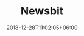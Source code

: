 ---
title: "Newsbit"
date: 2018-12-28T11:02:05+06:00 
premium: true
# type don't remove or customize
type : "docs"
---